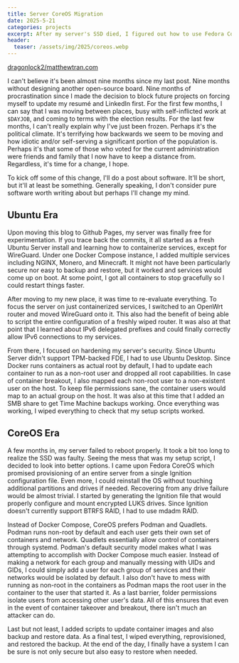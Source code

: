 ```yaml
---
title: Server CoreOS Migration
date: 2025-5-21
categories: projects
excerpt: After my server's SSD died, I figured out how to use Fedora CoreOS to make redeployments almost trivial.
header:
  teaser: /assets/img/2025/coreos.webp
---
```


[dragonlock2/matthewtran.com](https://github.com/dragonlock2/matthewtran.com)

I can't believe it's been almost nine months since my last post. Nine months without designing another open-source board. Nine months of procrastination since I made the decision to block future projects on forcing myself to update my resumé and LinkedIn first. For the first few months, I can say that I was moving between places, busy with self-inflicted work at `$DAYJOB`, and coming to terms with the election results. For the last few months, I can't really explain why I've just been frozen. Perhaps it's the political climate. It's terrifying how backwards we seem to be moving and how idiotic and/or self-serving a significant portion of the population is. Perhaps it's that some of those who voted for the current administration were friends and family that I now have to keep a distance from. Regardless, it's time for a change, I hope.

To kick off some of this change, I'll do a post about software. It'll be short, but it'll at least be something. Generally speaking, I don't consider pure software worth writing about but perhaps I'll change my mind.

## Ubuntu Era

Upon moving this blog to Github Pages, my server was finally free for experimentation. If you trace back the commits, it all started as a fresh Ubuntu Server install and learning how to containerize services, except for WireGuard. Under one Docker Compose instance, I added multiple services including NGINX, Monero, and Minecraft. It might not have been particularly secure nor easy to backup and restore, but it worked and services would come up on boot. At some point, I got all containers to stop gracefully so I could restart things faster.

After moving to my new place, it was time to re-evaluate everything. To focus the server on just containerized services, I switched to an OpenWrt router and moved WireGuard onto it. This also had the benefit of being able to script the entire configuration of a freshly wiped router. It was also at that point that I learned about IPv6 delegated prefixes and could finally correctly allow IPv6 connections to my services.

From there, I focused on hardening my server's security. Since Ubuntu Server didn't support TPM-backed FDE, I had to use Ubuntu Desktop. Since Docker runs containers as actual root by default, I had to update each container to run as a non-root user and dropped all root capabilities. In case of container breakout, I also mapped each non-root user to a non-existent user on the host. To keep file permissions sane, the container users would map to an actual group on the host. It was also at this time that I added an SMB share to get Time Machine backups working. Once everything was working, I wiped everything to check that my setup scripts worked.

## CoreOS Era

A few months in, my server failed to reboot properly. It took a bit too long to realize the SSD was faulty. Seeing the mess that was my setup script, I decided to look into better options. I came upon Fedora CoreOS which promised provisioning of an entire server from a single Ignition configuration file. Even more, I could reinstall the OS without touching additional partitions and drives if needed. Recovering from any drive failure would be almost trivial. I started by generating the Ignition file that would properly configure and mount encrypted LUKS drives. Since Ignition doesn't currently support BTRFS RAID, I had to use mdadm RAID.

Instead of Docker Compose, CoreOS prefers Podman and Quadlets. Podman runs non-root by default and each user gets their own set of containers and network. Quadlets essentially allow control of containers through systemd. Podman's default security model makes what I was attempting to accomplish with Docker Compose much easier. Instead of making a network for each group and manually messing with UIDs and GIDs, I could simply add a user for each group of services and their networks would be isolated by default. I also don't have to mess with running as non-root in the containers as Podman maps the root user in the container to the user that started it. As a last barrier, folder permissions isolate users from accessing other user's data. All of this ensures that even in the event of container takeover and breakout, there isn't much an attacker can do.

Last but not least, I added scripts to update container images and also backup and restore data. As a final test, I wiped everything, reprovisioned, and restored the backup. At the end of the day, I finally have a system I can be sure is not only secure but also easy to restore when needed.
